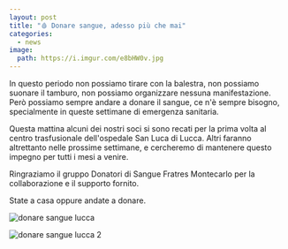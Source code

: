 ```yaml
---
layout: post
title: "🩸 Donare sangue, adesso più che mai"
categories:
  - news
image:
  path: https://i.imgur.com/e8bHW0v.jpg
---
```


In questo periodo non possiamo tirare con la balestra, non possiamo suonare il
tamburo, non possiamo organizzare nessuna manifestazione. Però possiamo sempre
andare a donare il sangue, ce n'è sempre bisogno, specialmente in queste
settimane di emergenza sanitaria.

<!-- more -->

Questa mattina alcuni dei nostri soci si sono recati per la prima volta al
centro trasfusionale dell'ospedale San Luca di Lucca. Altri faranno altrettanto
nelle prossime settimane, e cercheremo di mantenere questo impegno per tutti i
mesi a venire.

Ringraziamo il gruppo Donatori di Sangue Fratres Montecarlo per la collaborazione e il supporto fornito.

State a casa oppure andate a donare.

![donare sangue lucca](https://i.imgur.com/Z3GP3fg.jpg)

![donare sangue lucca 2](https://i.imgur.com/asTkS5E.jpg)
